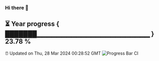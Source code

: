 ### Hi there 👋
⏳ Year progress { ███████▁▁▁▁▁▁▁▁▁▁▁▁▁▁▁▁▁▁▁▁▁▁▁ } 23.78 %
---
⏰ Updated on Thu, 28 Mar 2024 00:28:52 GMT
![Progress Bar CI](https://github.com/Moyi321/Moyi321/workflows/Progress%20Bar%20CI/badge.svg)
